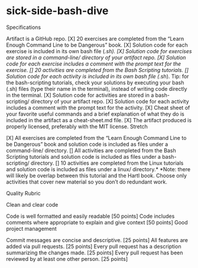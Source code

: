 # sick-side-bash-dive

Specifications

 Artifact is a GitHub repo.
 [X] 20 exercises are completed from the “Learn Enough Command Line to be Dangerous” book.
 [X] Solution code for each exercise is included in its own bash file (*.sh).
 [X] Solution code for exercises are stored in a command-line/ directory of your artifact repo.
 [X] Solution code for each exercise includes a comment with the prompt text for the exercise.
 [] 20 activities are completed from the Bash Scripting tutorials.
 [] Solution code for each activity is included in its own bash file (*.sh). Tip: for the bash-scripting tutorials, check your solutions by executing your bash (.sh) files (type their name in the terminal), instead of writing code directly in the terminal.
 [X] Solution code for activities are stored in a bash-scripting/ directory of your artifact repo.
 [X] Solution code for each activity includes a comment with the prompt text for the activity.
 [X] Cheat sheet of your favorite useful commands and a brief explanation of what they do is included in the artifact as a cheat-sheet.md file.
 [X] The artifact produced is properly licensed, preferably with the MIT license.
Stretch

 [X] All exercises are completed from the “Learn Enough Command Line to be Dangerous” book and solution code is included as files under a command-line/ directory.
 [] All activities are completed from the Bash Scripting tutorials and solution code is included as files under a bash-scripting/ directory.
 [] 10 activities are completed from the Linux tutorials and solution code is included as files under a linux/ directory.*
*Note: there will likely be overlap between this tutorial and the Hartl book. Choose only activities that cover new material so you don’t do redundant work.

Quality Rubric

Clean and clear code

 Code is well formatted and easily readable [50 points]
 Code includes comments where appropriate to explain and give context [50 points]
 Good project management

 Commit messages are concise and descriptive. [25 points]
 All features are added via pull requests. [25 points]
 Every pull request has a description summarizing the changes made. [25 points]
 Every pull request has been reviewed by at least one other person. [25 points]
